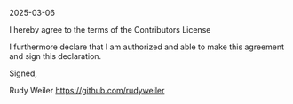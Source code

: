 2025-03-06

I hereby agree to the terms of the Contributors License

I furthermore declare that I am authorized and able to make this
agreement and sign this declaration.

Signed,

Rudy Weiler
https://github.com/rudyweiler
